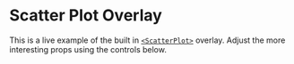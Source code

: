 # Scatter Plot Overlay

This is a live example of the built in [`<ScatterPlot>`](https://github.com/uber/react-map-gl/blob/master/src/overlays/scatterplot.react.js) overlay. Adjust the more interesting props using the controls below.
